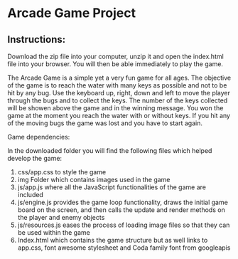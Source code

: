 # Arcade Game Project

## Instructions:

Download the zip file into your computer, unzip it and open the index.html file into your browser.
You will then be able immediately to play the game.

The Arcade Game is a simple yet a very fun game for all ages. The objective of the game is to reach the water with many keys as possible and not to be hit by any bug. Use the keyboard up, right, down and left to move the player through the bugs and to collect the keys. The number of the keys collected will be showen above the game and in the winning message. You won the game at the moment you reach the water with or without keys. If you hit any of the moving bugs the game was lost and you have to start again.

Game dependencies:

In the downloaded folder you will find the following files which helped develop the game:
1.	css/app.css to style the game
2.	img Folder which contains images used in the game
3.	js/app.js where all the JavaScript functionalities of the game are included
4.  js/engine.js  provides the game loop functionality, draws the initial game board on the screen, and then calls the update and
render methods on the player and enemy objects
5.  js/resources.js eases the process of loading image files so that they can be used within the game
4.	Index.html which contains the game structure but as well links to app.css, font awesome stylesheet and Coda family font from googleapis